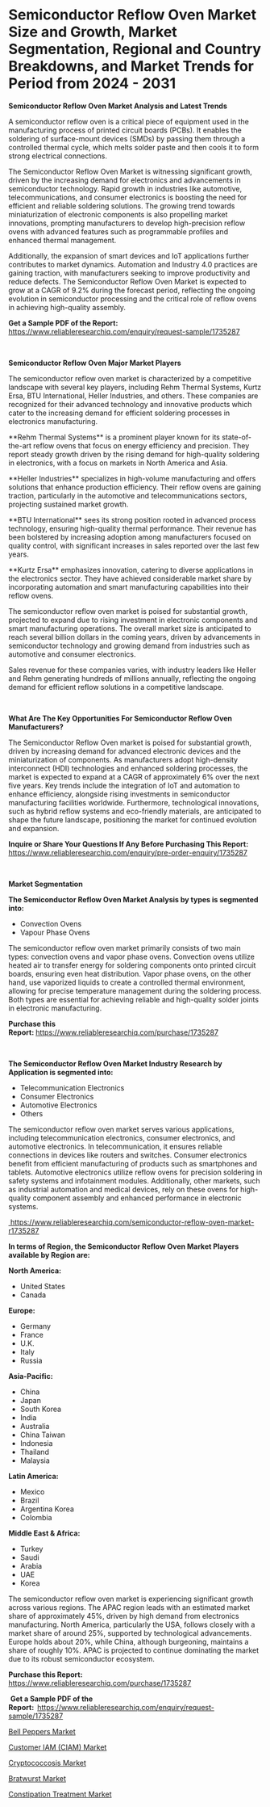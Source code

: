 <p><h1>Semiconductor Reflow Oven Market Size and Growth, Market Segmentation, Regional and Country Breakdowns, and Market Trends for Period from 2024 -  2031</h1></p><p><strong>Semiconductor Reflow Oven Market Analysis and Latest Trends</strong></p>
<p><p>A semiconductor reflow oven is a critical piece of equipment used in the manufacturing process of printed circuit boards (PCBs). It enables the soldering of surface-mount devices (SMDs) by passing them through a controlled thermal cycle, which melts solder paste and then cools it to form strong electrical connections. </p><p>The Semiconductor Reflow Oven Market is witnessing significant growth, driven by the increasing demand for electronics and advancements in semiconductor technology. Rapid growth in industries like automotive, telecommunications, and consumer electronics is boosting the need for efficient and reliable soldering solutions. The growing trend towards miniaturization of electronic components is also propelling market innovations, prompting manufacturers to develop high-precision reflow ovens with advanced features such as programmable profiles and enhanced thermal management.</p><p>Additionally, the expansion of smart devices and IoT applications further contributes to market dynamics. Automation and Industry 4.0 practices are gaining traction, with manufacturers seeking to improve productivity and reduce defects. The Semiconductor Reflow Oven Market is expected to grow at a CAGR of 9.2% during the forecast period, reflecting the ongoing evolution in semiconductor processing and the critical role of reflow ovens in achieving high-quality assembly.</p></p>
<p><strong>Get a Sample PDF of the Report:&nbsp;</strong> <a href="https://www.reliableresearchiq.com/enquiry/request-sample/1735287?utm_campaign=1094&utm_medium=2&utm_source=Github&utm_content=ia&utm_term=08102024&utm_id=semiconductor-reflow-oven">https://www.reliableresearchiq.com/enquiry/request-sample/1735287</a></p>
<p>&nbsp;</p>
<p><strong>Semiconductor Reflow Oven Major Market Players</strong></p>
<p><p>The semiconductor reflow oven market is characterized by a competitive landscape with several key players, including Rehm Thermal Systems, Kurtz Ersa, BTU International, Heller Industries, and others. These companies are recognized for their advanced technology and innovative products which cater to the increasing demand for efficient soldering processes in electronics manufacturing.</p><p>**Rehm Thermal Systems** is a prominent player known for its state-of-the-art reflow ovens that focus on energy efficiency and precision. They report steady growth driven by the rising demand for high-quality soldering in electronics, with a focus on markets in North America and Asia.</p><p>**Heller Industries** specializes in high-volume manufacturing and offers solutions that enhance production efficiency. Their reflow ovens are gaining traction, particularly in the automotive and telecommunications sectors, projecting sustained market growth.</p><p>**BTU International** sees its strong position rooted in advanced process technology, ensuring high-quality thermal performance. Their revenue has been bolstered by increasing adoption among manufacturers focused on quality control, with significant increases in sales reported over the last few years.</p><p>**Kurtz Ersa** emphasizes innovation, catering to diverse applications in the electronics sector. They have achieved considerable market share by incorporating automation and smart manufacturing capabilities into their reflow ovens.</p><p>The semiconductor reflow oven market is poised for substantial growth, projected to expand due to rising investment in electronic components and smart manufacturing operations. The overall market size is anticipated to reach several billion dollars in the coming years, driven by advancements in semiconductor technology and growing demand from industries such as automotive and consumer electronics.</p><p>Sales revenue for these companies varies, with industry leaders like Heller and Rehm generating hundreds of millions annually, reflecting the ongoing demand for efficient reflow solutions in a competitive landscape.</p></p>
<p>&nbsp;</p>
<p><strong>What Are The Key Opportunities For Semiconductor Reflow Oven Manufacturers?</strong></p>
<p><p>The Semiconductor Reflow Oven market is poised for substantial growth, driven by increasing demand for advanced electronic devices and the miniaturization of components. As manufacturers adopt high-density interconnect (HDI) technologies and enhanced soldering processes, the market is expected to expand at a CAGR of approximately 6% over the next five years. Key trends include the integration of IoT and automation to enhance efficiency, alongside rising investments in semiconductor manufacturing facilities worldwide. Furthermore, technological innovations, such as hybrid reflow systems and eco-friendly materials, are anticipated to shape the future landscape, positioning the market for continued evolution and expansion.</p></p>
<p><strong>Inquire or Share Your Questions If Any Before Purchasing This Report:</strong> <a href="https://www.reliableresearchiq.com/enquiry/pre-order-enquiry/1735287?utm_campaign=1094&utm_medium=2&utm_source=Github&utm_content=ia&utm_term=08102024&utm_id=semiconductor-reflow-oven">https://www.reliableresearchiq.com/enquiry/pre-order-enquiry/1735287</a></p>
<p>&nbsp;</p>
<p><strong>Market Segmentation</strong></p>
<p><strong>The Semiconductor Reflow Oven Market Analysis by types is segmented into:</strong></p>
<p><ul><li>Convection Ovens</li><li>Vapour Phase Ovens</li></ul></p>
<p><p>The semiconductor reflow oven market primarily consists of two main types: convection ovens and vapor phase ovens. Convection ovens utilize heated air to transfer energy for soldering components onto printed circuit boards, ensuring even heat distribution. Vapor phase ovens, on the other hand, use vaporized liquids to create a controlled thermal environment, allowing for precise temperature management during the soldering process. Both types are essential for achieving reliable and high-quality solder joints in electronic manufacturing.</p></p>
<p><strong>Purchase this Report:&nbsp;</strong><a href="https://www.reliableresearchiq.com/purchase/1735287?utm_campaign=1094&utm_medium=2&utm_source=Github&utm_content=ia&utm_term=08102024&utm_id=semiconductor-reflow-oven">https://www.reliableresearchiq.com/purchase/1735287</a></p>
<p>&nbsp;</p>
<p><strong>The Semiconductor Reflow Oven Market Industry Research by Application is segmented into:</strong></p>
<p><ul><li>Telecommunication Electronics</li><li>Consumer Electronics</li><li>Automotive Electronics</li><li>Others</li></ul></p>
<p><p>The semiconductor reflow oven market serves various applications, including telecommunication electronics, consumer electronics, and automotive electronics. In telecommunication, it ensures reliable connections in devices like routers and switches. Consumer electronics benefit from efficient manufacturing of products such as smartphones and tablets. Automotive electronics utilize reflow ovens for precision soldering in safety systems and infotainment modules. Additionally, other markets, such as industrial automation and medical devices, rely on these ovens for high-quality component assembly and enhanced performance in electronic systems.</p></p>
<p><a href="https://www.reliableresearchiq.com/semiconductor-reflow-oven-market-r1735287?utm_campaign=1094&utm_medium=2&utm_source=Github&utm_content=ia&utm_term=08102024&utm_id=semiconductor-reflow-oven">&nbsp;https://www.reliableresearchiq.com/semiconductor-reflow-oven-market-r1735287</a></p>
<p><strong>In terms of Region, the Semiconductor Reflow Oven Market Players available by Region are:</strong></p>
<p>
    <p> <strong> North America: </strong>
        <ul>
            <li>United States</li>
            <li>Canada</li>
        </ul>
        </p> 
    <p> <strong> Europe: </strong>
        <ul>
            <li>Germany</li>
            <li>France</li>
            <li>U.K.</li>
            <li>Italy</li>
            <li>Russia</li>
        </ul>
        </p> 
    <p> <strong> Asia-Pacific: </strong>
        <ul>
            <li>China</li>
            <li>Japan</li>
            <li>South Korea</li>
            <li>India</li>
            <li>Australia</li>
            <li>China Taiwan</li>
            <li>Indonesia</li>
            <li>Thailand</li>
            <li>Malaysia</li>
        </ul>
        </p> 
    <p> <strong> Latin America: </strong>
        <ul>
            <li>Mexico</li>
            <li>Brazil</li>
            <li>Argentina Korea</li>
            <li>Colombia</li>
        </ul>
        </p> 
    <p> <strong> Middle East & Africa: </strong>
        <ul>
            <li>Turkey</li>
            <li>Saudi</li>
            <li>Arabia</li>
            <li>UAE</li>
            <li>Korea</li>
        </ul>
    </p>
    </p>
<p><p>The semiconductor reflow oven market is experiencing significant growth across various regions. The APAC region leads with an estimated market share of approximately 45%, driven by high demand from electronics manufacturing. North America, particularly the USA, follows closely with a market share of around 25%, supported by technological advancements. Europe holds about 20%, while China, although burgeoning, maintains a share of roughly 10%. APAC is projected to continue dominating the market due to its robust semiconductor ecosystem.</p></p>
<p><strong>Purchase this Report: </strong><a href="https://www.reliableresearchiq.com/purchase/1735287?utm_campaign=1094&utm_medium=2&utm_source=Github&utm_content=ia&utm_term=08102024&utm_id=semiconductor-reflow-oven">https://www.reliableresearchiq.com/purchase/1735287</a></p>
<p>&nbsp;<strong>Get a Sample PDF of the Report:&nbsp;&nbsp;</strong><a href="https://www.reliableresearchiq.com/enquiry/request-sample/1735287?utm_campaign=1094&utm_medium=2&utm_source=Github&utm_content=ia&utm_term=08102024&utm_id=semiconductor-reflow-oven">https://www.reliableresearchiq.com/enquiry/request-sample/1735287</a></p>
<p><strong></strong></p>
<p><p><a href="https://issuu.com/reportprime-2/docs/bell-peppers-market-size-2030.pptx_0350fb53099cff?utm_campaign=1094&utm_medium=2&utm_source=Github&utm_content=ia&utm_term=08102024&utm_id=semiconductor-reflow-oven">Bell Peppers Market</a></p><p><a href="https://github.com/cyndyeisoamsden/Market-Research-Report-List-1/blob/main/customer-iam-ciam-market.md?utm_campaign=1094&utm_medium=2&utm_source=Github&utm_content=ia&utm_term=08102024&utm_id=semiconductor-reflow-oven">Customer IAM (CIAM) Market</a></p><p><a href="https://www.linkedin.com/pulse/cryptococcosis-market-revolution-size-share-emerging-trends-2024-u8fwe?utm_campaign=1094&utm_medium=2&utm_source=Github&utm_content=ia&utm_term=08102024&utm_id=semiconductor-reflow-oven">Cryptococcosis Market</a></p><p><a href="https://issuu.com/reportprime-2/docs/bratwurst-market-size-2030.pptx_5311d8c45be21a?utm_campaign=1094&utm_medium=2&utm_source=Github&utm_content=ia&utm_term=08102024&utm_id=semiconductor-reflow-oven">Bratwurst Market</a></p><p><a href="https://www.linkedin.com/pulse/constipation-treatment-market-revolution-size-share-f8use?utm_campaign=1094&utm_medium=2&utm_source=Github&utm_content=ia&utm_term=08102024&utm_id=semiconductor-reflow-oven">Constipation Treatment Market</a></p></p>